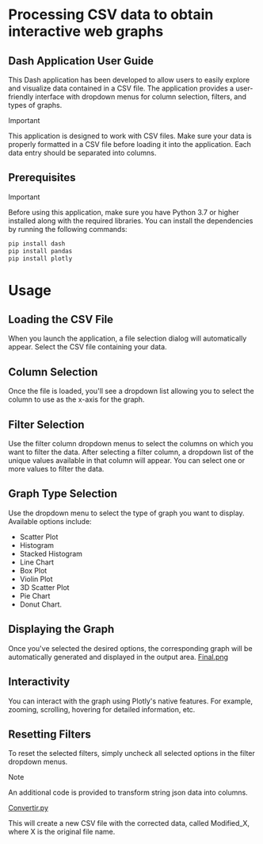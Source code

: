 # Processing CSV data to obtain interactive web graphs
## Dash Application User Guide
This Dash application has been developed to allow users to easily explore and visualize data contained in a CSV file. The application provides a user-friendly interface with dropdown menus for column selection, filters, and types of graphs.
> [!IMPORTANT]
> This application is designed to work with CSV files. Make sure your data is properly formatted in a CSV file before loading it into the application. Each data entry should be separated into columns.

## Prerequisites
> [!IMPORTANT]
> Before using this application, make sure you have Python 3.7 or higher installed along with the required libraries. You can install the dependencies by running the following commands:

```bash
pip install dash 
pip install pandas 
pip install plotly
```

# Usage
## Loading the CSV File
When you launch the application, a file selection dialog will automatically appear. Select the CSV file containing your data.

## Column Selection
Once the file is loaded, you'll see a dropdown list allowing you to select the column to use as the x-axis for the graph.

## Filter Selection
Use the filter column dropdown menus to select the columns on which you want to filter the data. After selecting a filter column, a dropdown list of the unique values available in that column will appear. You can select one or more values to filter the data.

## Graph Type Selection
Use the dropdown menu to select the type of graph you want to display. Available options include: 
- Scatter Plot
- Histogram
- Stacked Histogram
- Line Chart
- Box Plot
- Violin Plot
- 3D Scatter Plot
- Pie Chart
- Donut Chart.

## Displaying the Graph
Once you've selected the desired options, the corresponding graph will be automatically generated and displayed in the output area.
[Final.png](./Archives/Final.png)

## Interactivity
You can interact with the graph using Plotly's native features. For example, zooming, scrolling, hovering for detailed information, etc.

## Resetting Filters
To reset the selected filters, simply uncheck all selected options in the filter dropdown menus.

> [!NOTE]
> An additional code is provided to transform string json data into columns.
> 
> [Convertir.py](./Donnees/Convertir.py)
> 
> This will create a new CSV file with the corrected data, called Modified_X, where X is the original file name.

